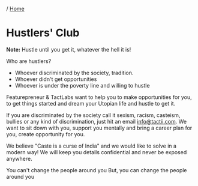 / [Home](index.md)

# Hustlers' Club

**Note:** Hustle until you get it, whatever the hell it is!

Who are hustlers?

- Whoever discriminated by the society, tradition.
- Whoever didn't get opportunities
- Whoever is under the poverty line and willing to hustle

Featurepreneur & TactLabs want to help you to make opportunities for you, to get things started and dream your Utopian life and hustle to get it.

If you are discriminated by the society call it sexism, racism, casteism, bullies or any kind of discrimination, just hit an email info@tactii.com. We want to sit down with you, support you mentally and bring a career plan for you, create opportunity for you.

We believe "Caste is a curse of India" and we would like to solve in a modern way! We will keep you details confidential and never be exposed anywhere.

You can't change the people around you
But, you can change the people around you